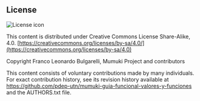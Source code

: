 ## License
![License icon](http://icdn.pro/images/css/licences/cc-by-nc-sa.png)

This content is distributed under Creative Commons License Share-Alike, 4.0. [https://creativecommons.org/licenses/by-sa/4.0/](https://creativecommons.org/licenses/by-sa/4.0)

Copyright Franco Leonardo Bulgarelli, Mumuki Project and contributors

This content consists of voluntary contributions made by many
individuals. For exact contribution history, see its revision history
available at https://github.com/pdep-utn/mumuki-guia-funcional-valores-y-funciones and the AUTHORS.txt file.

